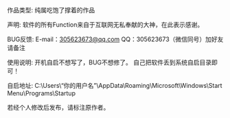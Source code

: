 作品类型:
纯属吃饱了撑着的作品

声明:
软件的所有Function来自于互联网无私奉献的大神，在此表示感谢。

BUG反馈:
E-mail：305623673@qq.com QQ：305623673（微信同号）加好友请备注

使用说明:
开机自启不想写了，BUG不想修了。
自己把软件丢到系统自启目录即可！

自启地址:
C:\Users\“你的用户名”\AppData\Roaming\Microsoft\Windows\Start Menu\Programs\Startup

若经个人修改后发布，请标注原作者。
